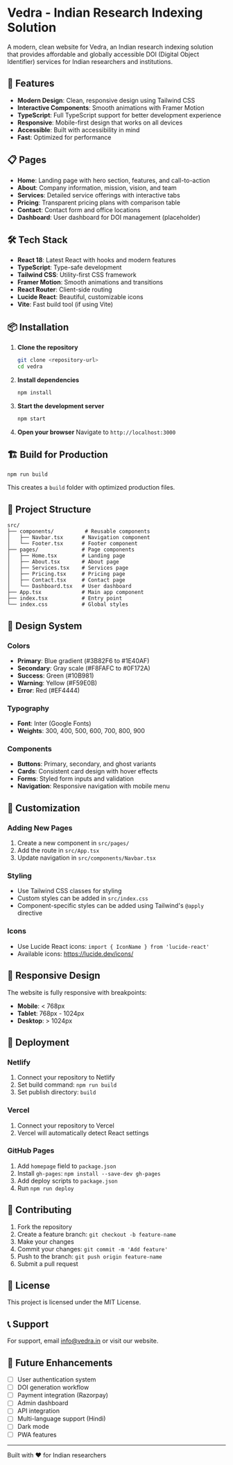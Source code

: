 # Vedra - Indian Research Indexing Solution

A modern, clean website for Vedra, an Indian research indexing solution that provides affordable and globally accessible DOI (Digital Object Identifier) services for Indian researchers and institutions.

## 🚀 Features

- **Modern Design**: Clean, responsive design using Tailwind CSS
- **Interactive Components**: Smooth animations with Framer Motion
- **TypeScript**: Full TypeScript support for better development experience
- **Responsive**: Mobile-first design that works on all devices
- **Accessible**: Built with accessibility in mind
- **Fast**: Optimized for performance

## 📋 Pages

- **Home**: Landing page with hero section, features, and call-to-action
- **About**: Company information, mission, vision, and team
- **Services**: Detailed service offerings with interactive tabs
- **Pricing**: Transparent pricing plans with comparison table
- **Contact**: Contact form and office locations
- **Dashboard**: User dashboard for DOI management (placeholder)

## 🛠️ Tech Stack

- **React 18**: Latest React with hooks and modern features
- **TypeScript**: Type-safe development
- **Tailwind CSS**: Utility-first CSS framework
- **Framer Motion**: Smooth animations and transitions
- **React Router**: Client-side routing
- **Lucide React**: Beautiful, customizable icons
- **Vite**: Fast build tool (if using Vite)

## 📦 Installation

1. **Clone the repository**
   ```bash
   git clone <repository-url>
   cd vedra
   ```

2. **Install dependencies**
   ```bash
   npm install
   ```

3. **Start the development server**
   ```bash
   npm start
   ```

4. **Open your browser**
   Navigate to `http://localhost:3000`

## 🏗️ Build for Production

```bash
npm run build
```

This creates a `build` folder with optimized production files.

## 📁 Project Structure

```
src/
├── components/          # Reusable components
│   ├── Navbar.tsx      # Navigation component
│   └── Footer.tsx      # Footer component
├── pages/              # Page components
│   ├── Home.tsx        # Landing page
│   ├── About.tsx       # About page
│   ├── Services.tsx    # Services page
│   ├── Pricing.tsx     # Pricing page
│   ├── Contact.tsx     # Contact page
│   └── Dashboard.tsx   # User dashboard
├── App.tsx             # Main app component
├── index.tsx           # Entry point
└── index.css           # Global styles
```

## 🎨 Design System

### Colors
- **Primary**: Blue gradient (#3B82F6 to #1E40AF)
- **Secondary**: Gray scale (#F8FAFC to #0F172A)
- **Success**: Green (#10B981)
- **Warning**: Yellow (#F59E0B)
- **Error**: Red (#EF4444)

### Typography
- **Font**: Inter (Google Fonts)
- **Weights**: 300, 400, 500, 600, 700, 800, 900

### Components
- **Buttons**: Primary, secondary, and ghost variants
- **Cards**: Consistent card design with hover effects
- **Forms**: Styled form inputs and validation
- **Navigation**: Responsive navigation with mobile menu

## 🔧 Customization

### Adding New Pages
1. Create a new component in `src/pages/`
2. Add the route in `src/App.tsx`
3. Update navigation in `src/components/Navbar.tsx`

### Styling
- Use Tailwind CSS classes for styling
- Custom styles can be added in `src/index.css`
- Component-specific styles can be added using Tailwind's `@apply` directive

### Icons
- Use Lucide React icons: `import { IconName } from 'lucide-react'`
- Available icons: https://lucide.dev/icons/

## 📱 Responsive Design

The website is fully responsive with breakpoints:
- **Mobile**: < 768px
- **Tablet**: 768px - 1024px
- **Desktop**: > 1024px

## 🚀 Deployment

### Netlify
1. Connect your repository to Netlify
2. Set build command: `npm run build`
3. Set publish directory: `build`

### Vercel
1. Connect your repository to Vercel
2. Vercel will automatically detect React settings

### GitHub Pages
1. Add `homepage` field to `package.json`
2. Install `gh-pages`: `npm install --save-dev gh-pages`
3. Add deploy scripts to `package.json`
4. Run `npm run deploy`

## 🤝 Contributing

1. Fork the repository
2. Create a feature branch: `git checkout -b feature-name`
3. Make your changes
4. Commit your changes: `git commit -m 'Add feature'`
5. Push to the branch: `git push origin feature-name`
6. Submit a pull request

## 📄 License

This project is licensed under the MIT License.

## 📞 Support

For support, email info@vedra.in or visit our website.

## 🔮 Future Enhancements

- [ ] User authentication system
- [ ] DOI generation workflow
- [ ] Payment integration (Razorpay)
- [ ] Admin dashboard
- [ ] API integration
- [ ] Multi-language support (Hindi)
- [ ] Dark mode
- [ ] PWA features

---

Built with ❤️ for Indian researchers
